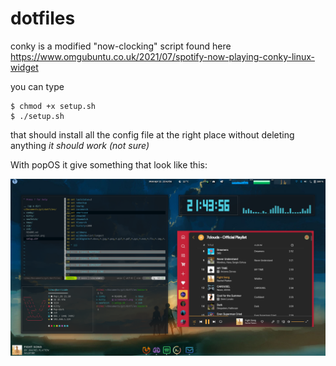 # dotfiles

conky is a modified "now-clocking" script found here 
https://www.omgubuntu.co.uk/2021/07/spotify-now-playing-conky-linux-widget

you can type
```
$ chmod +x setup.sh
$ ./setup.sh
```
that should install all the config file at the right place without deleting anything
*it should work (not sure)*

With popOS it give something that look like this:

![screenshot](screenshot.png)

